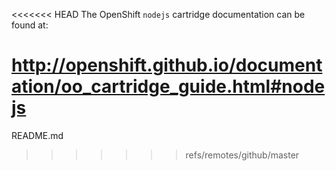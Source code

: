 <<<<<<< HEAD
The OpenShift `nodejs` cartridge documentation can be found at:

http://openshift.github.io/documentation/oo_cartridge_guide.html#nodejs
=======
README.md
>>>>>>> refs/remotes/github/master
